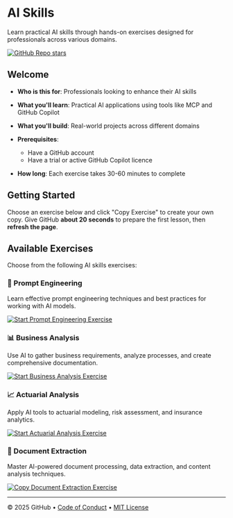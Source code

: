 # AI Skills

Learn practical AI skills through hands-on exercises designed for professionals across various domains.

<a href="https://github.com/anton-roos/ai-skills" target="_blank" rel="noopener noreferrer">
  <img src="https://img.shields.io/github/stars/anton-roos/ai-skills" alt="GitHub Repo stars">
</a>

## Welcome

- **Who is this for**: Professionals looking to enhance their AI skills
- **What you'll learn**: Practical AI applications using tools like MCP and GitHub Copilot
- **What you'll build**: Real-world projects across different domains
- **Prerequisites**:
  - Have a GitHub account
  - Have a trial or active GitHub Copilot licence

- **How long**: Each exercise takes 30-60 minutes to complete

## Getting Started

Choose an exercise below and click "Copy Exercise" to create your own copy. Give GitHub **about 20 seconds** to prepare the first lesson, then **refresh the page**.

## Available Exercises

Choose from the following AI skills exercises:

### 🤖 Prompt Engineering
Learn effective prompt engineering techniques and best practices for working with AI models.

<a href="https://github.com/new?template_owner=anton-roos&template_name=prompt-engineering&owner=%40me&name=ai-skills-prompt-engineering&description=Exercise:+Prompt%20Engineering%20with%20AI&visibility=public" target="_blank" rel="noopener noreferrer">
  <img src="https://img.shields.io/badge/prompt%20engineering-start-e64600?style=for-the-badge&logo=github&labelColor=442359" alt="Start Prompt Engineering Exercise">
</a>

### 📊 Business Analysis  
Use AI to gather business requirements, analyze processes, and create comprehensive documentation.

<a href="https://github.com/new?template_owner=anton-roos&template_name=business-analysis&owner=%40me&name=ai-skills-business-analysis&description=Exercise:+Business%20Analysis%20with%20MCP%20and%20AI&visibility=public" target="_blank" rel="noopener noreferrer">
  <img src="https://img.shields.io/badge/business%20analysis-start-e64600?style=for-the-badge&logo=github&labelColor=442359" alt="Start Business Analysis Exercise">
</a>

### 📈 Actuarial Analysis
Apply AI tools to actuarial modeling, risk assessment, and insurance analytics.

<a href="https://github.com/new?template_owner=anton-roos&template_name=actuarial-analysis&owner=%40me&name=ai-skills-actuarial-analysis&description=Exercise:+Actuarial%20Analysis%20with%20AI&visibility=public" target="_blank" rel="noopener noreferrer">
  <img src="https://img.shields.io/badge/actuarial%20analysis-start-e64600?style=for-the-badge&logo=github&labelColor=442359" alt="Start Actuarial Analysis Exercise">
</a>

### 📄 Document Extraction
Master AI-powered document processing, data extraction, and content analysis techniques.

<a href="https://github.com/new?template_owner=anton-roos&template_name=document-extraction&owner=%40me&name=ai-skills-document-extraction&description=Exercise:+Document%20Extraction%20with%20AI&visibility=public" target="_blank" rel="noopener noreferrer">
  <img src="https://img.shields.io/badge/Document%20Extraction-start-e64600?style=for-the-badge&logo=github&labelColor=442359" alt="Copy Document Extraction Exercise">
</a>

---

&copy; 2025 GitHub &bull; [Code of Conduct](https://www.contributor-covenant.org/version/2/1/code_of_conduct/code_of_conduct.md) &bull; [MIT License](https://gh.io/mit)
